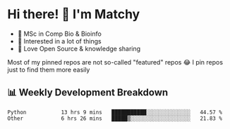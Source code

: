 # Hi there! 👋 I'm Matchy

- 🧬 MSc in Comp Bio & Bioinfo
- 🎈 Interested in a lot of things
- 💜 Love Open Source & knowledge sharing

Most of my pinned repos are not so-called "featured" repos 😂 I pin repos just to find them more easily

## 📊 Weekly Development Breakdown

<!--START_SECTION:waka-->

```text
Python           13 hrs 9 mins   ███████████░░░░░░░░░░░░░░   44.57 %
Other            6 hrs 26 mins   █████▒░░░░░░░░░░░░░░░░░░░   21.83 %
```

<!--END_SECTION:waka-->
